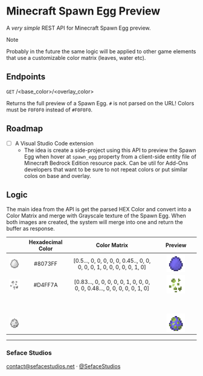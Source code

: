 # Minecraft Spawn Egg Preview
A *very simple* REST API for Minecraft Spawn Egg preview.

> [!NOTE]
> Probably in the future the same logic will be applied to other game elements that use a customizable color matrix (leaves, water etc).

## Endpoints

`GET` /<base_color>/<overlay_color>

Returns the full preview of a Spawn Egg. `#` is not parsed on the URL! Colors must be `F0F0F0` instead of `#F0F0F0`.

## Roadmap

- [ ] A Visual Studio Code extension
  - The idea is create a side-project using this API to preview the Spawn Egg when hover at `spawn_egg` property from a client-side entity file of Minecraft Bedrock Edition resource pack. Can be util for Add-Ons developers that want to be sure to not repeat colors or put similar colos on base and overlay.

## Logic
The main idea from the API is get the parsed HEX Color and convert into a Color Matrix and merge with Grayscale texture of the Spawn Egg. When both images are created, the system will merge into one and return the buffer as response.

|   | Hexadecimal Color | Color Matrix | Preview |
|:-:|:-------------------:|:--------------:|:---------:|
|![Spawn Egg Base](.github/assets/spawn_egg_base.png)| #8073FF | [0.5..., 0, 0, 0, 0, 0, 0.45.., 0, 0, 0, 0, 0, 1, 0, 0, 0, 0, 0, 1, 0] |![Spawn Egg Base Preview](.github/assets/spawn_egg_base_example.png)|
|![Spawn Egg Overlay](.github/assets/spawn_egg_overlay.png)| #D4FF7A | [0.83..., 0, 0, 0, 0, 0, 1, 0, 0, 0, 0, 0, 0.48..., 0, 0, 0, 0, 0, 1, 0] |![Spawn Egg Base Preview](.github/assets/spawn_egg_overlay_example.png)|
|ㅤㅤㅤ|ㅤㅤㅤ|ㅤㅤㅤ|ㅤㅤㅤㅤㅤㅤㅤㅤㅤㅤㅤ|
|![Spawn Egg](.github/assets/spawn_egg.png)|                   |              |![Spawn Egg Preview](.github/assets/spawn_egg_example.png)|

---
<div>
  <h3>Seface Studios</h3>
  <p><a href="mailto:contact@sefacestudios.net">contact@sefacestudios.net</a> · <a title="X/Twitter" href="https://x.com/SefaceStudios">@SefaceStudios</a></p>
</div>